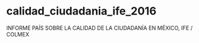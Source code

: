 # calidad_ciudadania_ife_2016
INFORME PAÍS SOBRE LA CALIDAD DE LA CIUDADANÍA EN MÉXICO, IFE / COLMEX
